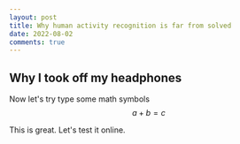 ```yaml
---
layout: post
title: Why human activity recognition is far from solved  
date: 2022-08-02
comments: true
---
```



## Why I took off my headphones
Now let's try type some math symbols $$ a + b = c $$

This is great. Let's test it online.